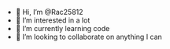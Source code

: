 - 👋 Hi, I’m @Rac25812
- 👀 I’m interested in a lot
- 🌱 I’m currently learning code
- 💞️ I’m looking to collaborate on anything I can

<!---
Rac25812/Rac25812 is a ✨ special ✨ repository because its `README.md` (this file) appears on your GitHub profile.
You can click the Preview link to take a look at your changes.
--->
